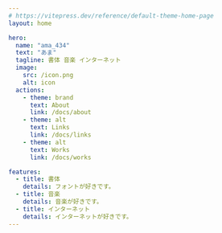 ```yaml
---
# https://vitepress.dev/reference/default-theme-home-page
layout: home

hero:
  name: "ama_434"
  text: "あま"
  tagline: 書体 音楽 インターネット
  image:
    src: /icon.png
    alt: icon
  actions:
    - theme: brand
      text: About
      link: /docs/about
    - theme: alt
      text: Links
      link: /docs/links
    - theme: alt
      text: Works
      link: /docs/works

features:
  - title: 書体
    details: フォントが好きです。
  - title: 音楽
    details: 音楽が好きです。
  - title: インターネット
    details: インターネットが好きです。
---
```

